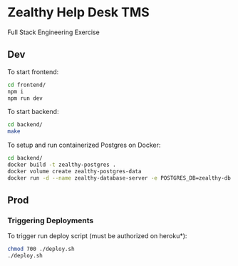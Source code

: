 # Zealthy Help Desk TMS

Full Stack Engineering Exercise

## Dev

To start frontend:

```bash
cd frontend/
npm i
npm run dev
```

To start backend:

```bash
cd backend/
make
```

To setup and run containerized Postgres on Docker:

```bash
cd backend/
docker build -t zealthy-postgres .
docker volume create zealthy-postgres-data
docker run -d --name zealthy-database-server -e POSTGRES_DB=zealthy-db -e POSTGRES_USER=postgres -e POSTGRES_PASSWORD=postgres -v zealthy-postgres-data:/var/lib/postgresql/data -p 5432:5432 zealthy-postgres
```

## Prod

### Triggering Deployments

To trigger run deploy script (must be authorized on heroku*):

```bash
chmod 700 ./deploy.sh 
./deploy.sh
```
